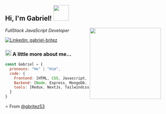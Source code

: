 <h2> Hi, I'm Gabriel! <img src="https://media.giphy.com/media/AzBXsfmn19FlXAkp1j/giphy.gif" width="50"></h2>
<img align='right' src="https://media.giphy.com/media/5eLDrEaRGHegx2FeF2/giphy.gif" width="230">
<p><em>FullStack JavaScript Developer</em></p>

[![Linkedin: gabriel-britez](https://img.shields.io/badge/-gabrielbritez-blue?style=flat-square&logo=Linkedin&logoColor=white&link=https://www.linkedin.com/in/gabriel-britez/)](https://www.linkedin.com/in/gabriel-britez/)




### <img src="https://media.giphy.com/media/VGiAk8CLVqlFF4N2Mi/giphy.gif" width="20"> A little more about me...  

```js
const Gabriel = {
  pronouns: "He" | "Him",
  code: {
    Frontend: [HTML, CSS, Javascript, Typescript, React],
    Backend: [Node, Express, MongoDb, GraphQL],
    tools: [Redux, NextJs, Tailwindcss, Styled-Components, Jest],
  } 
}
```
⭐️ From [@gbritez53](https://github.com/gbritez53)
